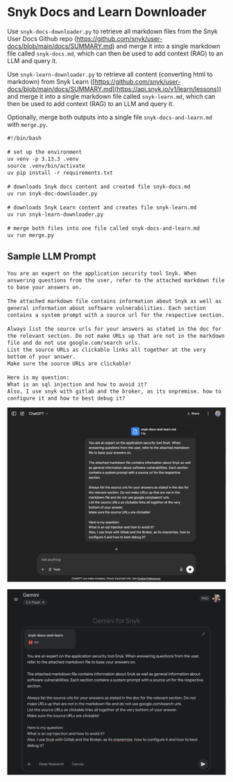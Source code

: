 # Snyk Docs and Learn Downloader

Use `snyk-docs-downloader.py` to retrieve all markdown files from the Snyk User Docs Github repo (https://github.com/snyk/user-docs/blob/main/docs/SUMMARY.md) and merge it into a single markdown file called `snyk-docs.md`, which can then be used to add context (RAG) to an LLM and query it.

Use `snyk-learn-downloader.py` to retrieve all content (converting html to markdown) from Snyk Learn ([https://github.com/snyk/user-docs/blob/main/docs/SUMMARY.md](https://api.snyk.io/v1/learn/lessons)) and merge it into a single markdown file called `snyk-learn.md`, which can then be used to add context (RAG) to an LLM and query it.

Optionally, merge both outputs into a single file `snyk-docs-and-learn.md` with `merge.py`.

```
#!/bin/bash

# set up the environment
uv venv -p 3.13.3 .venv
source .venv/bin/activate
uv pip install -r requirements.txt

# downloads Snyk docs content and created file snyk-docs.md
uv run snyk-doc-downloader.py

# downloads Snyk Learn content and creates file snyk-learn.md
uv run snyk-learn-downloader.py

# merge both files into one file called snyk-docs-and-learn.md
uv run merge.py
```

## Sample LLM Prompt

```
You are an expert on the application security tool Snyk. When answering questions from the user, refer to the attached markdown file to base your answers on. 

The attached markdown file contains information about Snyk as well as general information about software vulnerabilities. Each section contains a system prompt with a source url for the respective section. 

Always list the source urls for your answers as stated in the doc for the relevant section. Do not make URLs up that are not in the markdown file and do not use google.com/search urls. 
List the source URLs as clickable links all together at the very bottom of your answer. 
Make sure the source URLs are clickable!

Here is my question:
What is an sql injection and how to avoid it?
Also, I use snyk with gitlab and the broker, as its onpremise. how to configure it and how to best debug it?
```

![ChatGPT Sample](img/sample-chatgpt.png)

![Gemini Sample](img/sample-gemini.png)